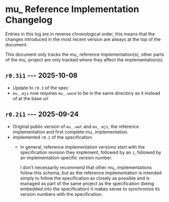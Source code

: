 # mu\_ Reference Implementation Changelog

Entries in this log are in reverse chronological order, this means that the
changes introduced in the most recent version are always at the top of the
document.

This document only tracks the mu\_ reference implementation(s), other parts of
the mu\_ project are only tracked where they affect the implementation(s).

## `r0.3i1` --- 2025-10-08

  * Update to `r0.3` of the spec
  * `mu_.mjs` now requires `mu_.wasm` to be in the same directory as it instead
    of at the base url

## `r0.2i1` --- 2025-09-24

  * Original public version of `mu_.wat` and `mu_.mjs`, the reference
    implementation and first complete mu\_ implementation.
  * Implemented `r0.2` of the specification.
    * In general, reference implementation versions start with the
      specification revision they implement, followed by an `i`, followed by an
      implementation-specific version number.
      
      I don't necessarily recommend that other mu\_ implementations follow this
      schema, but as the reference implementation is intended simply to follow
      the specification as closely as possible and is managed as part of the
      same project as the specification (being embedded into the specification)
      it makes sense to synchronize its version numbers with the specification.
